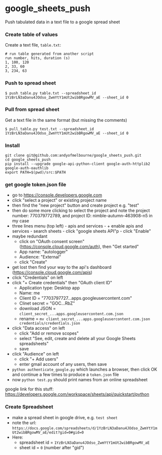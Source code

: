 # google_sheets_push

Push tabulated data in a text file to a google spread sheet

### Create table of values
Create a text file, `table.txt`:
```
# run table generated from another script
run number, hits, duration (s)
1, 100, 120
2, 33, 60
3, 234, 63
```

### Push to spread sheet
```
$ push_table.py table.txt --spreadsheet_id 1YzBrLN3aDanu4JOdso_ZwmYtY1mUt2wibBRgowMV_aE --sheet_id 0
```

### Pull from spread sheet
Get a text file in the same format (but missing the comments)
```
$ pull_table.py test.txt --spreadsheet_id 1YzBrLN3aDanu4JOdso_ZwmYtY1mUt2wibBRgowMV_aE --sheet_id 0
```

### Install
```
git clone git@github.com:andyofmelbourne/google_sheets_push.git
cd google_sheets_push
pip install --upgrade google-api-python-client google-auth-httplib2 google-auth-oauthlib
export PATH=$(pwd)/src:$PATH
```

### get google token.json file
- go to https://console.developers.google.com
- click "select a project" or existing project name 
- then find the "new project" button and create project e.g. "test"
- then do some more clicking to select the project and note the project number: 770379772789, and project ID: nimble-autumn-463908-n5 in my case
- three lines menu (top left) - apis and services - + enable apis and services - search sheets - click "google sheets API"p - click "Enable"
- maybe redundant
    - click on "OAuth consent screen" (https://console.cloud.google.com/auth), then "Get started"
    - App name: "autologger"
    - Audience: "External"
    - click "Create"
- get lost then find your way to the api's dashboard (https://console.cloud.google.com/apis)
- click "Credentials" on left
- click "+ Create credentials" then "OAuth client ID"
    - Application type: Desktop app
    - Name: me
    - Client ID = "7703797727...apps.googleusercontent.com"
    - Clinet secret = "GOC...RbZ"
    - download JSON = `client_secret_...apps.googleusercontent.com.json`
    - rename = `mv client_secret_...apps.googleusercontent.com.json credentials/credentials.json`
- click "Data access" on left
    - click "Add or remove scopes"
    - select "See, edit, create and delete all your Google Sheets spreadsheets"
    - save
- click "Audience" on left
    - click "+ Add users"
    - enter gmail account of any users, then save
- `python authenticate_google.py` which launches a browser, then click OK and continue a few times to produce a `token.json` file
- now `python test.py` should print names from an online spreadsheet
    
google link for this stuff: https://developers.google.com/workspace/sheets/api/quickstart/python

### Create Spreadsheet
- make a spread sheet in google drive, e.g. `test sheet`
- note the url: `https://docs.google.com/spreadsheets/d/1YzBrLN3aDanu4JOdso_ZwmYtY1mUt2wibBRgowMV_aE/edit?gid=0#gid=0`
- Here:
    - spreadsheet id = `1YzBrLN3aDanu4JOdso_ZwmYtY1mUt2wibBRgowMV_aE`
    - sheet id       = `0` (number after "gid")
